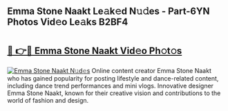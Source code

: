 ## Emma Stone Naakt Le𝚊k𝚎d N𝚞𝚍es - Part-6YN Photos Vid𝚎o Le𝚊ks B2BF4

# <h2><a href="http://fb7m1i.evod.top/?m=Emma+Stone+Naakt">🔗 👉🔴 Emma Stone Naakt Vid𝚎o Ph𝚘t𝚘s</a></h2>

[![Emma Stone Naakt N𝚞d𝚎s](https://i.imgur.com/8V9OHl7.gif)](http://fb7m1i.evod.top/?m=Emma+Stone+Naakt)
Online content creator Emma Stone Naakt who has gained popularity for posting lifestyle and dance-related content, including dance trend performances and mini vlogs. Innovative designer Emma Stone Naakt, known for their creative vision and contributions to the world of fashion and design. 
